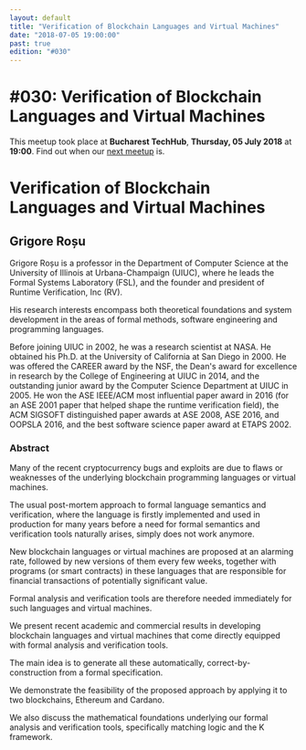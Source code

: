 ```yaml
---
layout: default
title: "Verification of Blockchain Languages and Virtual Machines"
date: "2018-07-05 19:00:00"
past: true
edition: "#030"
---
```


<div class="description">
  <h1><span class="edition-number">#030</span>: Verification of Blockchain Languages and Virtual Machines</h1>
  <p>This meetup took place at <strong>Bucharest TechHub</strong>,
    <strong>Thursday, 05 July 2018</strong> at <strong>19:00</strong>.
    Find out when our <a href="/next">next meetup</a> is.</p>
</div>

<div class="clear-fix"></div>

<div class="presentation">
  <h1>Verification of Blockchain Languages and Virtual Machines</h1>
  <div class="details">
    <div class="left">
      <div class="biography">
        <h2 class="speaker">Grigore Roșu</h2>
        <p>Grigore Roșu is a professor in the Department of Computer Science at the
        University of Illinois at Urbana-Champaign (UIUC), where he leads the
        Formal Systems Laboratory (FSL), and the founder and president of
        Runtime Verification, Inc (RV).</p>
        <p>His research interests encompass both theoretical foundations and system
        development in the areas of formal methods, software engineering and
        programming languages.</p>
        <p>Before joining UIUC in 2002, he was a research scientist at NASA. He
        obtained his Ph.D. at the University of California at San Diego in 2000.
        He was offered the CAREER award by the NSF, the Dean's award for
        excellence in research by the College of Engineering at UIUC in 2014,
        and the outstanding junior award by the Computer Science Department at
        UIUC in 2005. He won the ASE IEEE/ACM most influential paper award in
        2016 (for an ASE 2001 paper that helped shape the runtime verification
        field), the ACM SIGSOFT distinguished paper awards at ASE 2008, ASE
        2016, and OOPSLA 2016, and the best software science paper award at
        ETAPS 2002.</p>
      </div>
      <div class="abstract">
        <h3>Abstract</h3>
        <p>Many of the recent cryptocurrency bugs and exploits are due to flaws or
        weaknesses of the underlying blockchain programming languages or virtual
        machines.</p>
        <p>The usual post-mortem approach to formal language semantics and
        verification, where the language is firstly implemented and used in
        production for many years before a need for formal semantics and
        verification tools naturally arises, simply does not work anymore.</p>
        <p>New blockchain languages or virtual machines are proposed at an alarming
        rate, followed by new versions of them every few weeks, together with
        programs (or smart contracts) in these languages that are responsible
        for financial transactions of potentially significant value.</p>
        <p>Formal analysis and verification tools are therefore needed immediately
        for such languages and virtual machines.</p>
        <p>We present recent academic and commercial results in developing
        blockchain languages and virtual machines that come directly equipped
        with formal analysis and verification tools.</p>
        <p>The main idea is to generate all these automatically, correct-by-
        construction from a formal specification.</p>
        <p>We demonstrate the feasibility of the proposed approach by applying it
        to two blockchains, Ethereum and Cardano.</p>
        <p>We also discuss the mathematical foundations underlying our formal
        analysis and verification tools, specifically matching logic and the K
        framework.</p>
      </div>
    </div>
    <div class="right">
      <div class="slides">
        <script async class="speakerdeck-embed" data-id="f7900d94d5b6400585ed685423a16e4b" data-ratio="1.33333333333333" src="//speakerdeck.com/assets/embed.js"></script>
      </div>
    </div>
  </div>
</div>
